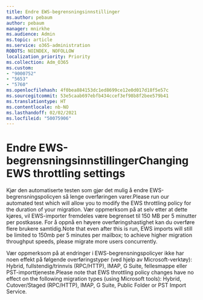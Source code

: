 ```yaml
---
title: Endre EWS-begrensningsinnstillinger
ms.author: pebaum
author: pebaum
manager: mnirkhe
ms.audience: Admin
ms.topic: article
ms.service: o365-administration
ROBOTS: NOINDEX, NOFOLLOW
localization_priority: Priority
ms.collection: Adm_O365
ms.custom:
- "9000752"
- "5653"
- "5760"
ms.openlocfilehash: 4f0bea884153dc1ed8699ce12e0d017d18f5e57c
ms.sourcegitcommit: 53e5caab697ebfb434ccef3ef98b8f2bee579b41
ms.translationtype: HT
ms.contentlocale: nb-NO
ms.lasthandoff: 02/02/2021
ms.locfileid: "50075906"
---
```

# <a name="changing-ews-throttling-settings"></a><span data-ttu-id="73393-102">Endre EWS-begrensningsinnstillinger</span><span class="sxs-lookup"><span data-stu-id="73393-102">Changing EWS throttling settings</span></span>

<span data-ttu-id="73393-103">Kjør den automatiserte testen som gjør det mulig å endre EWS-begrensningspolicyen så lenge overføringen varer.</span><span class="sxs-lookup"><span data-stu-id="73393-103">Please run our automated test which will allow you to modify the EWS throttling policy for the duration of your migration.</span></span> <span data-ttu-id="73393-104">Vær oppmerksom på at selv etter at dette kjøres, vil EWS-importer fremdeles være begrenset til 150 MB per 5 minutter per postkasse. For å oppnå en høyere overføringshastighet kan du overføre flere brukere samtidig.</span><span class="sxs-lookup"><span data-stu-id="73393-104">Note that even after this is run, EWS imports will still be limited to 150mb per 5 minutes per mailbox; to achieve higher migration throughput speeds, please migrate more users concurrently.</span></span>

<span data-ttu-id="73393-105">Vær oppmerksom på at endringer i EWS-begrensningspolicyer ikke har noen effekt på følgende overføringstyper (ved hjelp av Microsoft-verktøy): Hybrid, fullstendig/trinnvis (RPC/HTTP), IMAP, G Suite, fellesmappe eller PST-importtjeneste.</span><span class="sxs-lookup"><span data-stu-id="73393-105">Please note that EWS throttling policy changes have no effect on the following migration types (using Microsoft tools): Hybrid, Cutover/Staged (RPC/HTTP), IMAP, G Suite, Public Folder or PST Import Service.</span></span>